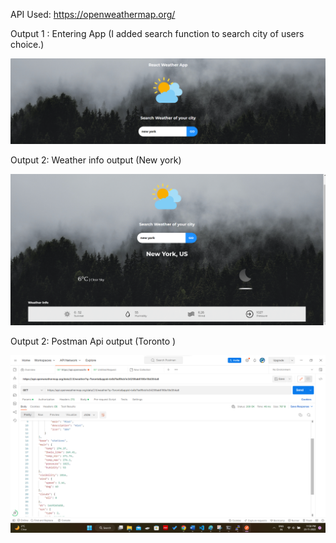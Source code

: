 API Used: https://openweathermap.org/

Output 1 : Entering App (I added search function to search city of users choice.)

![out put 1](/output1.png)

Output 2: Weather info output (New york)

![out put 1](/output2.png)

Output 2: Postman Api output (Toronto )

![out put 1](/postman.png)